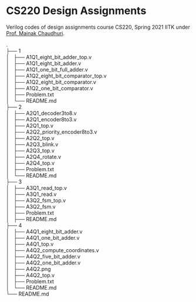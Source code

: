 # CS220 Design Assignments
Verilog codes of design assignments course CS220, Spring 2021 IITK under [Prof. Mainak Chaudhuri](https://www.cse.iitk.ac.in/users/mainakc/2021Spring/lectures220.html/).

. <br>
├── 1<br>
│   ├── A1Q1_eight_bit_adder_top.v<br>
│   ├── A1Q1_eight_bit_adder.v<br>
│   ├── A1Q1_one_bit_full_adder.v<br>
│   ├── A1Q2_eight_bit_comparator_top.v<br>
│   ├── A1Q2_eight_bit_comparator.v<br>
│   ├── A1Q2_one_bit_comparator.v<br>
│   ├── Problem.txt<br>
│   └── README.md<br>
├── 2<br>
│   ├── A2Q1_decoder3to8.v<br>
│   ├── A2Q1_encoder8to3.v<br>
│   ├── A2Q1_top.v<br>
│   ├── A2Q2_priority_encoder8to3.v<br>
│   ├── A2Q2_top.v<br>
│   ├── A2Q3_blink.v<br>
│   ├── A2Q3_top.v<br>
│   ├── A2Q4_rotate.v<br>
│   ├── A2Q4_top.v<br>
│   ├── Problem.txt<br>
│   └── README.md<br>
├── 3<br>
│   ├── A3Q1_read_top.v<br>
│   ├── A3Q1_read.v<br>
│   ├── A3Q2_fsm_top.v<br>
│   ├── A3Q2_fsm.v<br>
│   ├── Problem.txt<br>
│   ├── README.md<br>
├── 4<br>
│   ├── A4Q1_eight_bit_adder.v<br>
│   ├── A4Q1_one_bit_adder.v<br>
│   ├── A4Q1_top.v<br>
│   ├── A4Q2_compute_coordinates.v<br>
│   ├── A4Q2_five_bit_adder.v<br>
│   ├── A4Q2_one_bit_adder.v<br>
│   ├── A4Q2.png<br>
│   ├── A4Q2_top.v<br>
│   ├── Problem.txt<br>
│   └── README.md<br>
└── README.md<br>
